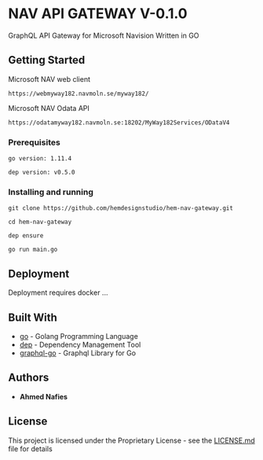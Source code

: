 # NAV API GATEWAY V-0.1.0

GraphQL API Gateway for Microsoft Navision Written in GO

## Getting Started
Microsoft NAV web client
```
https://webmyway182.navmoln.se/myway182/
```

Microsoft NAV Odata API

```
https://odatamyway182.navmoln.se:18202/MyWay182Services/ODataV4
```

### Prerequisites


```
go version: 1.11.4
```
```
dep version: v0.5.0
```

### Installing and running

```
git clone https://github.com/hemdesignstudio/hem-nav-gateway.git
```
```
cd hem-nav-gateway
```
```
dep ensure
```
```
go run main.go
```

## Deployment

Deployment requires docker ...

## Built With

* [go](https://golang.org/) - Golang Programming Language
* [dep](https://github.com/golang/dep) - Dependency Management Tool
* [graphql-go](https://github.com/graphql-go/graphql) - Graphql Library for Go




## Authors

* **Ahmed Nafies** 
## License

This project is licensed under the Proprietary License - see the [LICENSE.md](LICENSE.md) file for details
